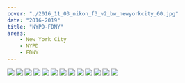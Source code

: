 ```yaml
---
cover: "./2016_11_03_nikon_f3_v2_bw_newyorkcity_60.jpg"
date: "2016-2019"
title: "NYPD-FDNY"
areas:
    - New York City
    - NYPD
    - FDNY
---
```


![](./2016_10_14_nyc_street_bw_nikon_f3_v2_29.jpg)
![](./2017_06_2017_nyc_bw_street_parades_nikon_f3_bw_45-Recovered.jpg)
![](./2017_01_nikonf3_v2_bw_nyc_11.jpg)
![](./2018_06_16_mermaid_parade_126.jpg)
![](./2016_11_03_nikon_f3_v2_bw_newyorkcity_33.jpg)
![](./2016_11_03_nikon_f3_v2_bw_newyorkcity_34.jpg)
![](./eyeglasses.jpg)
![](./proud_1280.jpg)
![](./coney-island-patrol_1280.jpg)
![](./2019_04_21_easter_parade_1.jpg)
![](./2019_04_21_easter_parade_105.jpg)
![](./2019_04_21_easter_parade_82.jpg)
![](./2019_04_21_easter_parade_9.jpg)
